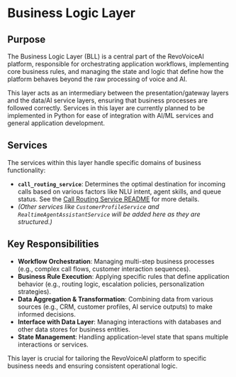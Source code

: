 # Business Logic Layer

## Purpose

The Business Logic Layer (BLL) is a central part of the RevoVoiceAI platform, responsible for orchestrating application workflows, implementing core business rules, and managing the state and logic that define how the platform behaves beyond the raw processing of voice and AI.

This layer acts as an intermediary between the presentation/gateway layers and the data/AI service layers, ensuring that business processes are followed correctly. Services in this layer are currently planned to be implemented in Python for ease of integration with AI/ML services and general application development.

## Services

The services within this layer handle specific domains of business functionality:

*   **`call_routing_service`**: Determines the optimal destination for incoming calls based on various factors like NLU intent, agent skills, and queue status. See the [Call Routing Service README](./call_routing_service/README.md) for more details.
*   *(Other services like `CustomerProfileService` and `RealtimeAgentAssistantService` will be added here as they are structured.)*

## Key Responsibilities

*   **Workflow Orchestration**: Managing multi-step business processes (e.g., complex call flows, customer interaction sequences).
*   **Business Rule Execution**: Applying specific rules that define application behavior (e.g., routing logic, escalation policies, personalization strategies).
*   **Data Aggregation & Transformation**: Combining data from various sources (e.g., CRM, customer profiles, AI service outputs) to make informed decisions.
*   **Interface with Data Layer**: Managing interactions with databases and other data stores for business entities.
*   **State Management**: Handling application-level state that spans multiple interactions or services.

This layer is crucial for tailoring the RevoVoiceAI platform to specific business needs and ensuring consistent operational logic.
